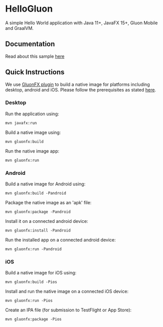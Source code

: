 
# HelloGluon

A simple Hello World application with Java 11+, JavaFX 15+, Gluon Mobile and GraalVM.

## Documentation

Read about this sample [here](https://docs.gluonhq.com/#_hellogluon_sample)

## Quick Instructions

We use [GluonFX plugin](https://docs.gluonhq.com/) to build a native image for platforms including desktop, android and iOS.
Please follow the prerequisites as stated [here](https://docs.gluonhq.com/#_requirements).

### Desktop

Run the application using:

    mvn javafx:run

Build a native image using:

    mvn gluonfx:build

Run the native image app:

    mvn gluonfx:run

### Android

Build a native image for Android using:

    mvn gluonfx:build -Pandroid

Package the native image as an 'apk' file:

    mvn gluonfx:package -Pandroid

Install it on a connected android device:

    mvn gluonfx:install -Pandroid

Run the installed app on a connected android device:

    mvn gluonfx:run -Pandroid

### iOS

Build a native image for iOS using:

    mvn gluonfx:build -Pios

Install and run the native image on a connected iOS device:

    mvn gluonfx:run -Pios

Create an IPA file (for submission to TestFlight or App Store):

    mvn gluonfx:package -Pios
